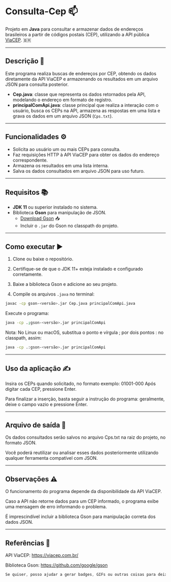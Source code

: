 # Consulta-Cep 📫

Projeto em **Java** para consultar e armazenar dados de endereços brasileiros a partir de códigos postais (CEP), utilizando a API pública [ViaCEP](https://viacep.com.br/). 🇧🇷

---

## Descrição 📝

Este programa realiza buscas de endereços por CEP, obtendo os dados diretamente da API ViaCEP e armazenando os resultados em um arquivo JSON para consulta posterior.

- **Cep.java**: classe que representa os dados retornados pela API, modelando o endereço em formato de registro.
- **principalComApi.java**: classe principal que realiza a interação com o usuário, busca os CEPs na API, armazena as respostas em uma lista e grava os dados em um arquivo JSON (`Cps.txt`).

---

## Funcionalidades ⚙️

- Solicita ao usuário um ou mais CEPs para consulta.
- Faz requisições HTTP à API ViaCEP para obter os dados do endereço correspondente.
- Armazena os resultados em uma lista interna.
- Salva os dados consultados em arquivo JSON para uso futuro.

---

## Requisitos 📚

- **JDK 11** ou superior instalado no sistema.
- Biblioteca **Gson** para manipulação de JSON.
  - [Download Gson](https://github.com/google/gson/releases) 📥
  - Incluir o `.jar` do Gson no classpath do projeto.

---

## Como executar ▶️

1. Clone ou baixe o repositório.

2. Certifique-se de que o JDK 11+ esteja instalado e configurado corretamente.

3. Baixe a biblioteca Gson e adicione ao seu projeto.

4. Compile os arquivos `.java` no terminal:

```bash
javac -cp gson-<versão>.jar Cep.java principalComApi.java
```
Execute o programa:

```bash
java -cp .;gson-<versão>.jar principalComApi
```
Nota: No Linux ou macOS, substitua o ponto e vírgula ; por dois pontos : no classpath, assim:

```bash
java -cp .:gson-<versão>.jar principalComApi
```
---
## Uso da aplicação ✍️

Insira os CEPs quando solicitado, no formato exemplo:
01001-000
Após digitar cada CEP, pressione Enter.

Para finalizar a inserção, basta seguir a instrução do programa:
geralmente, deixe o campo vazio e pressione Enter.

---
## Arquivo de saída 💾

Os dados consultados serão salvos no arquivo Cps.txt na raiz do projeto, no formato JSON.

Você poderá reutilizar ou analisar esses dados posteriormente utilizando qualquer ferramenta compatível com JSON.

---
## Observações ⚠️

O funcionamento do programa depende da disponibilidade da API ViaCEP.

Caso a API não retorne dados para um CEP informado, o programa exibe uma mensagem de erro informando o problema.

É imprescindível incluir a biblioteca Gson para manipulação correta dos dados JSON.

---
## Referências 🔗

API ViaCEP: https://viacep.com.br/

Biblioteca Gson: https://github.com/google/gson


```css
Se quiser, posso ajudar a gerar badges, GIFs ou outras coisas para deixar seu README ainda mais profissional!
```
